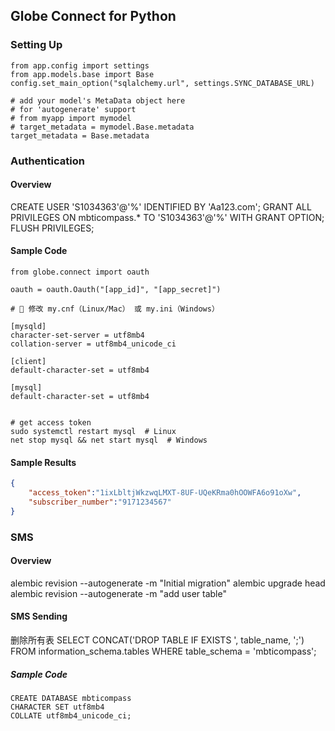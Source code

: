 
## Globe Connect for Python

### Setting Up

```
from app.config import settings
from app.models.base import Base
config.set_main_option("sqlalchemy.url", settings.SYNC_DATABASE_URL)

# add your model's MetaData object here
# for 'autogenerate' support
# from myapp import mymodel
# target_metadata = mymodel.Base.metadata
target_metadata = Base.metadata
```

### Authentication

#### Overview
CREATE USER 'S1034363'@'%' IDENTIFIED BY 'Aa123.com';
GRANT ALL PRIVILEGES ON mbticompass.* TO 'S1034363'@'%' WITH GRANT OPTION;
FLUSH PRIVILEGES;

#### Sample Code

```
from globe.connect import oauth

oauth = oauth.Oauth("[app_id]", "[app_secret]")

# 📌 修改 my.cnf（Linux/Mac） 或 my.ini（Windows）

[mysqld]
character-set-server = utf8mb4
collation-server = utf8mb4_unicode_ci

[client]
default-character-set = utf8mb4

[mysql]
default-character-set = utf8mb4


# get access token
sudo systemctl restart mysql  # Linux
net stop mysql && net start mysql  # Windows
```

#### Sample Results

```json
{
    "access_token":"1ixLbltjWkzwqLMXT-8UF-UQeKRma0hOOWFA6o91oXw",
    "subscriber_number":"9171234567"
}
```

### SMS

#### Overview

alembic revision --autogenerate -m "Initial migration"
alembic upgrade head
alembic revision --autogenerate -m "add user table"

#### SMS Sending
删除所有表
SELECT CONCAT('DROP TABLE IF EXISTS ', table_name, ';') 
FROM information_schema.tables 
WHERE table_schema = 'mbticompass';

##### Sample Code

```
CREATE DATABASE mbticompass 
CHARACTER SET utf8mb4 
COLLATE utf8mb4_unicode_ci;
```
